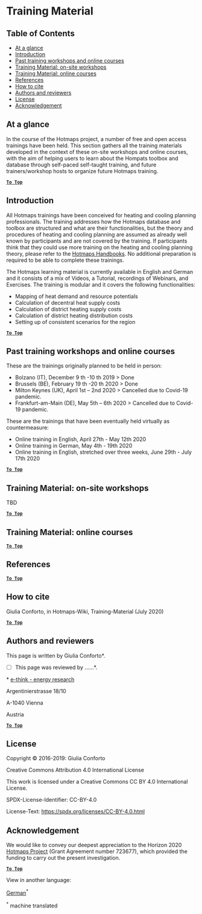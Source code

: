 <h1>Training Material</h1>

## Table of Contents
* [At a glance](#at-a-glance)
* [Introduction](#introduction)
* [Past training workshops and online courses](#Past-training-workshops-and-online-courses)
* [Training Material: on-site workshops](#training-material-on-site-workshops)
* [Training Material: online courses](#training-material-online-courses)
* [References](#references)
* [How to cite](#how-to-cite)
* [Authors and reviewers](#authors-and-reviewers)
* [License](#license)
* [Acknowledgement](#acknowledgement)

## At a glance

In the course of the Hotmaps project, a number of free and open access trainings have been held. This section gathers all the training materials developed in the context of these on-site workshops and online courses, with the aim of helping users to learn about the Hompats toolbox and database through self-paced self-taught training, and future trainers/workshop hosts to organize future Hotmaps training.


[**`To Top`**](#table-of-contents)

## Introduction

All Hotmaps trainings have been conceived for heating and cooling planning professionals. The training addresses how the Hotmaps database and toolbox are structured and what are their functionalities, but the theory and procedures of heating and cooling planning are assumed as already well known by participants and are not covered by the training. If participants think that they could use more training on the heating and cooling planning theory, please refer to the [Hotmaps Handbooks](https://www.hotmaps-project.eu/hotmaps-handbook-and-wiki-released/). No additional preparation is required to be able to complete these trainings.

The Hotmaps learning material is currently available in English and German and it consists of a mix of   Videos, a Tutorial, recordings of Webinars, and Exercises. The training is modular and it covers the following functionalities:
  - Mapping of heat demand and resource potentials
  - Calculation of decentral heat supply costs
  - Calculation of district heating supply costs
  - Calculation of district heating distribution costs
  - Setting up of consistent scenarios for the region


[**`To Top`**](#table-of-contents)

## Past training workshops and online courses 

These are the trainings originally planned to be held in person:
  - Bolzano (IT), December 9 th -10 th 2019 > Done
  - Brussels (BE), February 19 th -20 th 2020 > Done
  - Milton Keynes (UK), April 1st – 2nd 2020 > Cancelled due to Covid-19 pandemic.
  - Frankfurt-am-Main (DE), May 5th – 6th 2020 > Cancelled due to Covid-19 pandemic.

These are the trainings that have been eventually held virtually as countermeasure:
  - Online training in English, April 27th - May 12th 2020
  - Online training in German, May 4th - 19th 2020
  - Online training in English, stretched over three weeks, June 29th - July 17th 2020


[**`To Top`**](#table-of-contents)

## Training Material: on-site workshops

TBD

[**`To Top`**](#table-of-contents)

## Training Material: online courses



[**`To Top`**](#table-of-contents)

## References


[**`To Top`**](#table-of-contents)

## How to cite

Giulia Conforto, in Hotmaps-Wiki, Training-Material (July 2020)

[**`To Top`**](#table-of-contents)

## Authors and reviewers

This page is written by Giulia Conforto\*.

- [ ] This page was reviewed by ......\*.

\* [e-think - energy research](http://e-think.ac.at/)

Argentinierstrasse 18/10

A-1040 Vienna

Austria


[**`To Top`**](#table-of-contents)

## License

Copyright © 2016-2019: Giulia Conforto

Creative Commons Attribution 4.0 International License

This work is licensed under a Creative Commons CC BY 4.0 International License.

SPDX-License-Identifier: CC-BY-4.0

License-Text: https://spdx.org/licenses/CC-BY-4.0.html


## Acknowledgement

We would like to convey our deepest appreciation to the Horizon 2020 [Hotmaps Project](https://www.hotmaps-project.eu) (Grant Agreement number 723677), which provided the funding to carry out the present investigation.



[**`To Top`**](#table-of-contents)


<!--- THIS IS A SUPER UNIQUE IDENTIFIER -->

View in another language:

 [German](../de/CM-Scenario-assessment)<sup>\*</sup> 

<sup>\*</sup> machine translated


